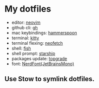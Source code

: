# My dotfiles

- editor: [neovim](https://github.com/neovim/neovim)
- github cli: [gh](https://github.com/cli/cli)
- mac keybindings: [hammerspoon](https://github.com/Hammerspoon/hammerspoon)
- terminal: [kitty](https://github.com/kovidgoyal/kitty)
- terminal flexing: [neofetch](https://github.com/dylanaraps/neofetch)
- shell: [fish](https://github.com/fish-shell/fish-shell)
- shell prompt: [starship](https://github.com/starship/starship)
- packages update: [topgrade](https://github.com/topgrade-rs/topgrade)
- font: [NerdFont(JetBrainsMono)](https://github.com/ryanoasis/nerd-fonts)

## Use Stow to symlink dotfiles.
